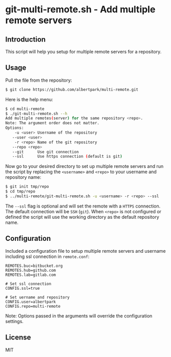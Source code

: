 # git-multi-remote.sh - Add multiple remote servers

## Introduction

This script will help you setup for multiple remote servers for a repository.

## Usage

Pull the file from the repository:
```bash
$ git clone https://github.com/albertpark/multi-remote.git
```

Here is the help menu:
```bash
$ cd multi-remote
$ ./git-multi-remote.sh --h
Add multiple remotes(server) for the same repository <repo>.
Note: The argument order does not matter.
Options:
    -u <user> Username of the repository
   --user <user>
    -r <repo> Name of the git repository
   --repo <repo>
   --git      Use git connection
   --ssl      Use https connection (default is git)
```

Now go to your desired directory to set up multiple remote servers and run the script by replacing the `<username>` and `<repo>` to your username and repository name:

```bash
$ git init tmp/repo
$ cd tmp/repo
$ ../multi-remote/git-multi-remote.sh -u <username> -r <repo> --ssl
```

The `--ssl` flag is optional and will set the remote with a `HTTPS` connection. The default connection will be `SSH` (`git`). When `<repo>` is not configured or defined the script will use the working directory as the default repository name.

## Configuration

Included a configuration file to setup multiple remote servers and username including ssl connection in `remote.conf`:
```
REMOTES.buc=bitbucket.org
REMOTES.hub=github.com
REMOTES.lab=gitlab.com

# Set ssl connection
CONFIG.ssl=true

# Set uername and repository
CONFIG.user=albertpark
CONFIG.repo=multi-remote
```
Note: Options passed in the arguments will override the configuration settings.

## License

MIT

